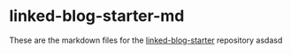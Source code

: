 # linked-blog-starter-md
These are the markdown files for the [linked-blog-starter](https://github.com/matthewwong525/linked-blog-starter) repository
asdasd